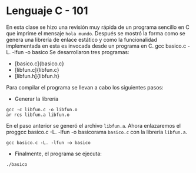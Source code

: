# Lenguaje C - 101
En esta clase se hizo una revisión muy rápida de un programa sencillo en C que imprime el mensaje `hola mundo`. Después se mostró la forma como se genera una librería de enlace estático y como la funcionalidad implementada en esta es invocada desde un programa en C.
gcc basico.c -L. -lfun -o basico
Se desarrollaron tres programas:
* [basico.c]{basico.c}
* [libfun.c]{libfun.c}
* [libfun.h]{libfun.h}

Para compilar el programa se llevan a cabo los siguientes pasos:

* Generar la librería

```
gcc -c libfun.c -o libfun.o
ar rcs libfun.a libfun.o
```

En el paso anterior se generó el archivo `libfun.a`. Ahora enlazaremos el proggcc basico.c -L. -lfun -o basicorama `basico.c` con la librería `libfun.a`.

```
gcc basico.c -L. -lfun -o basico
```
* Finalmente, el programa se ejecuta:


```
./basico
```
